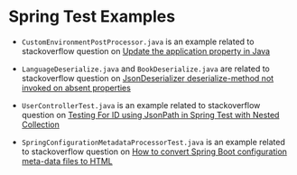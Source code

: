 Spring Test Examples
========================

- `CustomEnvironmentPostProcessor.java` is an example related to stackoverflow question on [Update the application property in Java](https://stackoverflow.com/questions/46736711/update-the-application-property-in-java)

- `LanguageDeserialize.java` and `BookDeserialize.java` are related to stackoverflow question on [JsonDeserializer<T> deserialize-method not invoked on absent properties](https://stackoverflow.com/questions/47006415/jsondeserializert-deserialize-method-not-invoked-on-absent-properties)

- `UserControllerTest.java` is an example related to stackoverflow question on [Testing For ID using JsonPath in Spring Test with Nested Collection](https://stackoverflow.com/questions/47357621/testing-for-id-using-jsonpath-in-spring-test-with-nested-collection/47387020#47387020)

- `SpringConfigurationMetadataProcessorTest.java` is an example related to stackoverflow question on [How to convert Spring Boot configuration meta-data files to HTML](https://stackoverflow.com/questions/47721418/how-to-convert-spring-boot-configuration-meta-data-files-to-html)
